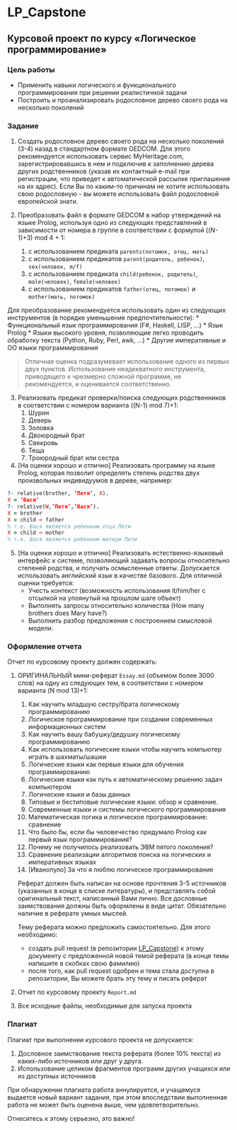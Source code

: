 # LP_Capstone

## Курсовой проект по курсу  «Логическое программирование» 
 
### Цель работы

  * Применить навыки логического и функционального программирования при решении реалистичной задачи
  * Построить и проанализировать родословное дерево своего рода на несколько поколений

### Задание

 1. Создать родословное дерево своего рода на несколько поколений (3-4) назад в стандартном формате GEDCOM. Для этого рекомендуется использовать сервис MyHeritage.com, зарегистрировавшись в нем и подключив к заполнению дерева других родственников (указав их контактный e-mail при регистрации, что приведет к автоматической рассылке приглашения на их адрес). Если Вы по каким-то причинам не хотите использовать свою родословную - вы можете использовать файл родословной европейской знати.

 2. Преобразовать файл в формате GEDCOM в набор утверждений на языке Prolog, используя одно из следующих представлений в зависимости от номера в группе в соответствии с формулой ((N-1)+3) mod 4 + 1: 
    1. с использованием предиката `parents(потомок, отец, мать)` 
    2. с использованием предикатов `parent(родитель, ребенок)`, `sex(человек, m/f)` 
    3. с использованием предиката `child(ребенок, родитель)`, `male(человек)`, `female(человек)` 
    4. с использованием предикатов `father(отец, потомок)` и `mother(мать, потомок)`

 Для преобразование рекомендуется использовать один из следующих инструментов (в порядке уменьшение предпочтительности): 
    * Функциональный язык программирования (F#, Haskell, LISP, …)
    * Язык Prolog
    * Языки высокого уровня, позволяющие легко проводить обработку текста (Python, Ruby, Perl, awk, …) 
    * Другие императивные и ОО языки программирования

  > Отличная оценка подразумевает использование одного из первых двух пунктов. Использование неадекватного инструмента, приводящего к чрезмерно сложной программе, не рекомендуется, и оценивается соответственно. 

 3. Реализовать предикат проверки/поиска следующих родственников в соответствии с номером варианта ((N-1) mod 7)+1: 
     1. Шурин
     2. Деверь
     3. Золовка 
     4. Двоюродный брат 
     5. Свекровь 
     6. Теща 
     7. Троюродный брат или сестра 
 4. [На оценки хорошо и отлично] Реализовать программу на языке Prolog, которая позволит определять степень родства двух произвольных индивидуумов в дереве, например: 
```prolog
?- relative(brother, ‘Петя’, X). 
X = ‘Вася’ 
?- relative(W,’Петя’,’Вася’). 
X = brother 
X = child – father     
% т.е. Вася является ребенком отца Пети 
X = child – mother  
% т.е. Вася является ребенком матери Пети 
```
 5. [На оценки хорошо и отлично] Реализовать естественно-языковый интерфейс к системе, позволяющий задавать вопросы относительно степеней родства, и получать осмысленные ответы. Допускается использовать английский язык в качестве базового.  Для отличной оценки требуется: 
    * Учесть контекст (возможность использования it/him/her с отсылкой на упоянутый на прошлом шаге объект)
    * Выполнять запросы относительно количества (How many brothers does Mary have?) 
    * Выполнить разбор предложения с построением смысловой модели. 

### Оформление отчета 

Отчет по курсовому проекту должен содержать: 

  1. ОРИГИНАЛЬНЫЙ мини-реферат `Essay.md` (объемом более 3000 слов) на одну из следующих тем, в соответствии с номером варианта (N mod 13)+1: 
      1. Как научить младшую сестру/брата логическому программированию 
      2. Логическое программирование при создании современных информационных систем 
      3. Как научить вашу бабушку/дедушку логическому программированию 
      4. Как использовать логические языки чтобы научить компьютер играть в шахматы/шашки 
      5. Логические языки как первые языки для обучения программированию 
      6. Логические языки как путь к автоматическому решению задач компьютером 
      7. Логические языки и базы данных 
      8. Типовые и бестиповые логические языки: обзор и сравнение. 
      9. Современные языки и системы логического программирования  
      10. Математическая логика и логическое программирование: сравнение 
      11. Что было бы, если бы человечество придумало Prolog как первый язык программирования? 
      12. Почему не получилось реализовать ЭВМ пятого поколения? 
      13. Сравнение реализации алгоритмов поиска на логических и императивных языках
      14. [Иванопуло] За что я люблю логическое программирование

     Реферат должен быть написан на основе прочтения 3-5 источников (указанных в конце в списке литературы), и представлять собой оригинальный текст, написанный Вами лично. Все дословные заимствования должны быть оформлены в виде цитат. Обязательно наличие в реферате умных мыслей.
     
     Тему реферата можно предложить самостоятельно. Для этого необходимо:
       - создать pull request (в репозитории [LP_Capstone](http://github.com/mailabs-education-lp/LP_Capstone)) к этому документу с предложенной новой темой реферата (в конце темы напишите в скобках свою фамилию)
       - после того, как pull request одобрен и тема стала доступна в репозитории, Вы можете брать эту тему и писать реферат

   2. Отчет по курсовому проекту `Report.md`
   3. Все исходные файлы, необходимые для запуска проекта

### Плагиат

Плагиат при выполнении курсового проекта не допускается: 

  1. Дословное заимствование текста реферата (более 10% текста) из каких-либо источников или друг у друга. 
  2. Использование целиком фрагментов программ других учащихся или из доступных источников 

При обнаружении плагиата работа аннулируется, и учащемуся выдается новый вариант задания, при этом впоследствии выполненная работа не может быть оценена выше, чем удовлетворительно. 

Отнеситесь к этому серьезно, это важно! 
